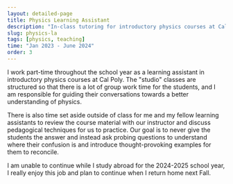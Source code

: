 ```yaml
---
layout: detailed-page
title: Physics Learning Assistant
description: "In-class tutoring for introductory physics courses at Cal Poly"
slug: physics-la
tags: [physics, teaching]
time: "Jan 2023 - June 2024"
order: 3
---
```


I work part-time throughout the school year as a learning assistant in introductory physics courses at Cal Poly. The "studio" classes are structured so that there is a lot of group work time for the students, and I am responsible for guiding their conversations towards a better understanding of physics.

There is also time set aside outside of class for me and my fellow learning assistants to review the course material with our instructor and discuss pedagogical techniques for us to practice. Our goal is to never give the students the answer and instead ask probing questions to understand where their confusion is and introduce thought-provoking examples for them to reconcile.

I am unable to continue while I study abroad for the 2024-2025 school year, I really enjoy this job and plan to continue when I return home next Fall.